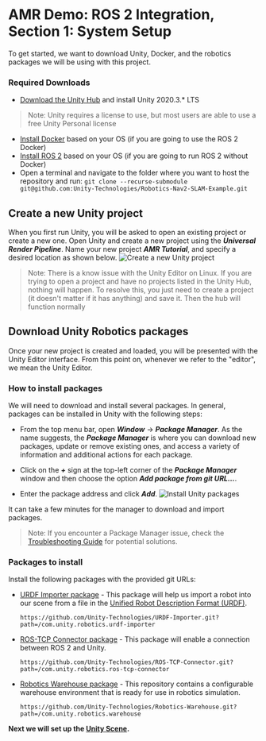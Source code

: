 # AMR Demo: ROS 2 Integration, Section 1: System Setup

To get started, we want to download Unity, Docker, and the robotics packages we will be using with this project. 

### Required Downloads

 - [Download the Unity Hub](https://unity3d.com/get-unity/download) and install Unity 2020.3.* LTS
 >Note: Unity requires a license to use, but most users are able to use a free Unity Personal license
 - [Install Docker](https://docs.docker.com/get-docker/) based on your OS (if you are going to use the ROS 2 Docker)
 - [Install ROS 2](https://docs.ros.org/en/foxy/Installation.html) based on your OS (if you are going to run ROS 2 without Docker)
 - Open a terminal and navigate to the folder where you want to host the repository and run:
 `git clone --recurse-submodule git@github.com:Unity-Technologies/Robotics-Nav2-SLAM-Example.git`

## Create a new Unity project
When you first run Unity, you will be asked to open an existing project or create a new one. Open Unity and create a new project using the ***Universal Render Pipeline***. Name your new project ***AMR Tutorial***, and specify a desired location as shown below.
 ![Create a new Unity project](https://github.com/Unity-Technologies/Robotics-Nav2-SLAM-Example/blob/anthony/demo/tutorial/images/1_create_new_project.png)

> Note: There is a know issue with the Unity Editor on Linux. If you are trying to open a project and have no projects listed in the Unity Hub, nothing will happen. To resolve this, you just need to create a project (it doesn't matter if it has anything) and save it. Then the hub will function normally

## Download Unity Robotics packages
Once your new project is created and loaded, you will be presented with the Unity Editor interface. From this point on, whenever we refer to the "editor", we mean the Unity Editor.

### How to install packages
We will need to download and install several packages. In general, packages can be installed in Unity with the following steps:

 -   From the top menu bar, open  _**Window**_  ->  _**Package Manager**_. As the name suggests, the  _**Package Manager**_  is where you can download new packages, update or remove existing ones, and access a variety of information and additional actions for each package.
    
 -   Click on the  _**+**_  sign at the top-left corner of the  _**Package Manager**_  window and then choose the option  _**Add package from git URL...**_.
    
 -   Enter the package address and click  _**Add**_.
![Install Unity packages](https://github.com/Unity-Technologies/Robotics-Nav2-SLAM-Example/blob/anthony/demo/tutorial/images/1_package_imports_short.gif) 

It can take a few minutes for the manager to download and import packages.
>Note: If you encounter a Package Manager issue, check the [Troubleshooting Guide](https://github.com/Unity-Technologies/Robotics-Object-Pose-Estimation/blob/main/Documentation/troubleshooting.md) for potential solutions.

### Packages to install
Install the following packages with the provided git URLs:

- [URDF Importer package](https://github.com/Unity-Technologies/URDF-Importer) - This package will help us import a robot into our scene from a file in the  [Unified Robot Description Format (URDF)](http://wiki.ros.org/urdf).
 
   `https://github.com/Unity-Technologies/URDF-Importer.git?path=/com.unity.robotics.urdf-importer`
    
- [ROS-TCP Connector package](https://github.com/Unity-Technologies/ROS-TCP-Connector) - This package will enable a connection between ROS 2 and Unity.
 
   `https://github.com/Unity-Technologies/ROS-TCP-Connector.git?path=/com.unity.robotics.ros-tcp-connector`
     
- [Robotics Warehouse package](https://github.com/Unity-Technologies/Robotics-Warehouse) - This repository contains a configurable warehouse environment that is ready for use in robotics simulation.
  
  ```https://github.com/Unity-Technologies/Robotics-Warehouse.git?path=/com.unity.robotics.warehouse```

**Next we will set up the [Unity Scene](https://github.com/Unity-Technologies/Robotics-Nav2-SLAM-Example/blob/anthony/demo/tutorial/scene_setup.md).**
